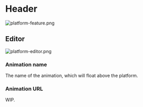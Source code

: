# Header

![platform-feature.png](https://wiki.cryptovoxels.com/platform-feature.png)

## Editor

![platform-editor.png](https://wiki.cryptovoxels.com/platform-editor.png)

### Animation name

The name of the animation, which will float above the platform.

### Animation URL

WIP.